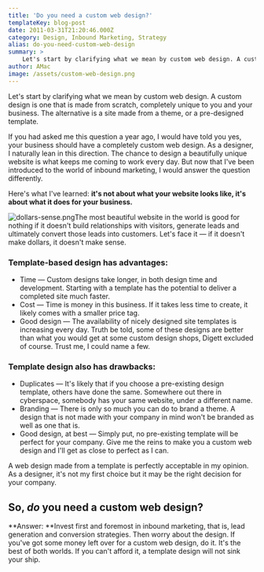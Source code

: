 ```yaml
---
title: 'Do you need a custom web design?'
templateKey: blog-post
date: 2011-03-31T21:20:46.000Z
category: Design, Inbound Marketing, Strategy
alias: do-you-need-custom-web-design
summary: > 
  	Let's start by clarifying what we mean by custom web design. A custom design is one that is made from scratch, completely unique to you and your business. The alternative is a site made from a theme, or a pre-designed template.
author: AMac
image: /assets/custom-web-design.png
---
```


Let's start by clarifying what we mean by custom web design. A custom design is one that is made from scratch, completely unique to you and your business. The alternative is a site made from a theme, or a pre-designed template.

If you had asked me this question a year ago, I would have told you yes, your business should have a completely custom web design. As a designer, I naturally lean in this direction. The chance to design a beautifully unique website is what keeps me coming to work every day. But now that I've been introduced to the world of inbound marketing, I would answer the question differently.

Here's what I've learned: **it's not about what your website looks like, it's about what it does for your business.**

![dollars-sense.png](/sites/default/files/dollars-sense.png)The most beautiful website in the world is good for nothing if it doesn't build relationships with visitors, generate leads and ultimately convert those leads into customers. Let's face it — if it doesn't make dollars, it doesn't make sense.

### Template-based design has advantages:

*   Time — Custom designs take longer, in both design time and development. Starting with a template has the potential to deliver a completed site much faster.
*   Cost — Time is money in this business. If it takes less time to create, it likely comes with a smaller price tag.
*   Good design — The availability of nicely designed site templates is increasing every day. Truth be told, some of these designs are better than what you would get at some custom design shops, Digett excluded of course. Trust me, I could name a few.

### Template design also has drawbacks:

*   Duplicates — It's likely that if you choose a pre-existing design template, others have done the same. Somewhere out there in cyberspace, somebody has your same website, under a different name.
*   Branding — There is only so much you can do to brand a theme. A design that is not made with your company in mind won't be branded as well as one that is.
*   Good design, at best — Simply put, no pre-existing template will be perfect for your company. Give me the reins to make you a custom web design and I'll get as close to perfect as I can.

A web design made from a template is perfectly acceptable in my opinion. As a designer, it's not my first choice but it may be the right decision for your company.

So, _do_ you need a custom web design?
--------------------------------------

**Answer: **Invest first and foremost in inbound marketing, that is, lead generation and conversion strategies. Then worry about the design. If you've got some money left over for a custom web design, do it. It's the best of both worlds. If you can't afford it, a template design will not sink your ship.